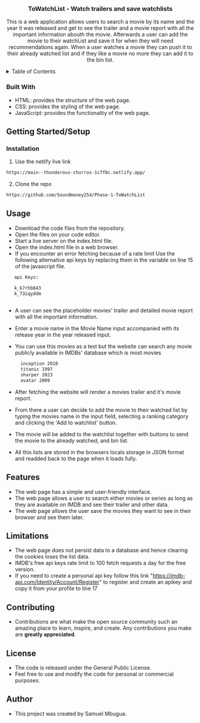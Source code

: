 <br />
<div align="center">

<h3 align="center">ToWatchList - Watch trailers and save watchlists</h3>

  <p align="center">
    This is a web application allows users to search a movie by its name and the year it was released and get to see the trailer and a movie report with all the important information abouth the movie. Afterwards a user can add the movie to their watchList and save it for when they  will need recommendations again. When a user watches a movie they can push it to their already watched list and if they like a movie no more they can add it to the bin list.
  </p>
</div>

<!-- TABLE OF CONTENTS -->
<details>
  <summary>Table of Contents</summary>
  <ol>
    <li>
      <a href="#about-the-project">About The Project</a>
      <ul>
        <li><a href="#built-with">Built With</a></li>
      </ul>
    </li>
    <li>
      <a href="#getting-started">Getting Started</a>
      <ul>
        <li><a href="#installation">Installation</a></li>
      </ul>
    </li>
    <li><a href="#usage">Usage</a></li>
    <li><a href="#contributing">Contributing</a></li>
    <li><a href="#license">License</a></li>
  </ol>
</details>

### Built With

* HTML: provides the structure of the web page.
* CSS: provides the styling of the web page.
* JavaScript: provides the functionality of the web page.

<!-- GETTING STARTED -->
## Getting Started/Setup
### Installation


1. Use the netlify live link
  ```sh
  https://main--thunderous-churros-1c7f0c.netlify.app/
  ```

2. Clone the repo
```sh
https://github.com/Soundmoney254/Phase-1-ToWatchList
```

<!-- USAGE EXAMPLES -->
## Usage

* Download the code files from the repository.
* Open the files on your code editor.
* Start a live server on the index.html file.
* Open the index.html file in a web browser.
* If you encounter an error fetching because of a rate limit Use the following alternative api keys by replacing them in the variable on line 15 of the javascript file.
 ```sh
    api Keys:

    k_k7rhb843
    k_73iqyddm
    
   ```
* A user can see the placeholder movies' trailer and detailed movie report with all the important information.
* Enter a movie name in the Movie Name input accompanied with its release year in the year released input.
* You can use this movies as a test but the website can search any movie publicly available in IMDBs' database which is most movies

    ```sh
      inception 2010
      titanic 1997
      sharper 2023
      avatar 2009
   ```
* After fetching the website will render a movies trailer and it's movie report.
* From there a user can decide to add the movie to their watched list by typing the movies name in the input field, selecting a ranking category and clicking the 'Add to watchlist' button.
* The movie will be added to the watchlist together with buttons to send the movie to the already watched, and bin list.
* All this lists are stored in the browsers locals storage in JSON format and readded back to the page when it loads fully.

<!-- ROADMAP -->
## Features

- The web page has a simple and user-friendly interface.
- The web page allows a user to search either movies or series as long as they are available on IMDB and see their trailer and other  data.
- The web page allows the user save the movies they want to see in their browser and see them later.

## Limitations
* The web page does not persist data to a database and hence clearing the cookies loses the list data.
* IMDB's free api keys rate limit to 100 fetch requests a day for the free version. 
* If you need to create a personal api key follow this link "https://imdb-api.com/Identity/Account/Register" to register and create an apikey and copy it from your profile to line 17

<!-- CONTRIBUTING -->
## Contributing

* Contributions are what make the open source community such an amazing place to learn, inspire, and create. Any contributions you make are **greatly appreciated**.

<!-- LICENSE -->
## License
* The code is released under the General Public License.
* Feel free to use and modify the code for personal or commercial purposes.

<!-- CONTACT -->
## Author
* This project was created by Samuel Mbugua.

